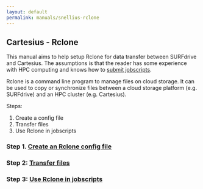 ```yaml
---
layout: default
permalink: manuals/snellius-rclone
---
```

## Cartesius - Rclone

This manual aims to help setup Rclone for data transfer between SURFdrive and Cartesius. The assumptions is that the reader has some experience with HPC computing and knows how to [submit jobscripts](https://userinfo.surfsara.nl/systems/cartesius/getting-started#submitting).

Rclone is a command line program to manage files on cloud storage. It can be
used to copy or synchronize files between a cloud storage platform (e.g.
SURFdrive) and an HPC cluster (e.g. Cartesius).

Steps:

1. Create a config file
2. Transfer files
3. Use Rclone in jobscripts

### Step 1. [Create an Rclone config file](rclone-config.md)

### Step 2: [Transfer files](rclone-transferringdata.md)

### Step 3: [Use Rclone in jobscripts](rclone-jobscript.md)
